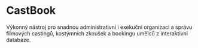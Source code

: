 # CastBook
Výkonný nástroj pro snadnou administrativní i exekuční organizaci a správu filmových castingů, kostýmních  zkoušek  a bookingu umělců z interaktivní databáze.
